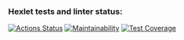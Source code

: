 ### Hexlet tests and linter status:
[![Actions Status](https://github.com/ArtSV86/java-project-72/actions/workflows/hexlet-check.yml/badge.svg)](https://github.com/ArtSV86/java-project-72/actions)
[![Maintainability](https://api.codeclimate.com/v1/badges/60b023801db7655d2730/maintainability)](https://codeclimate.com/github/ArtSV86/java-project-72/maintainability)
[![Test Coverage](https://api.codeclimate.com/v1/badges/60b023801db7655d2730/test_coverage)](https://codeclimate.com/github/ArtSV86/java-project-72/test_coverage)